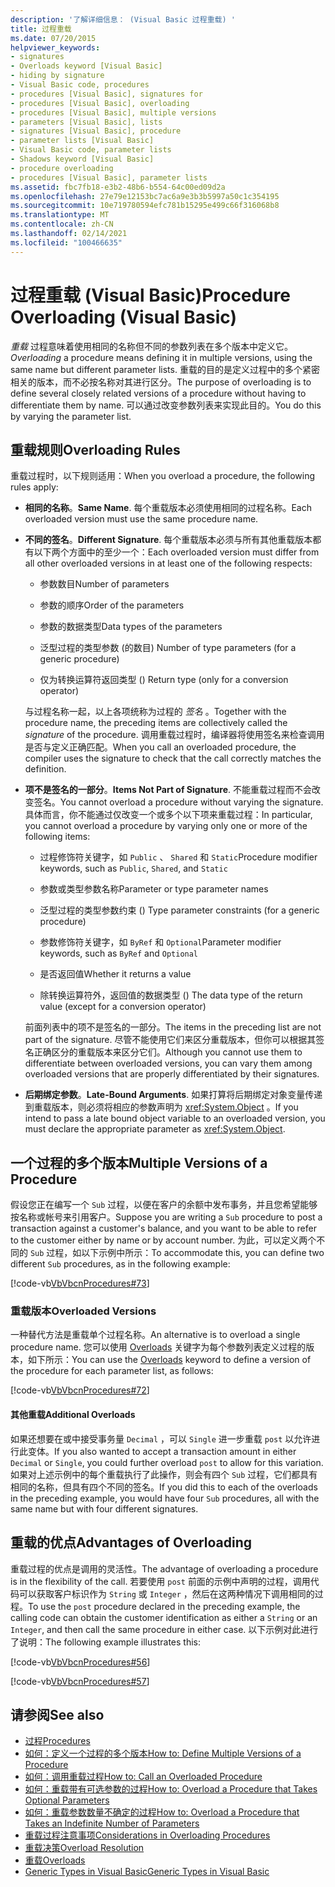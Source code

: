 ```yaml
---
description: '了解详细信息： (Visual Basic 过程重载) '
title: 过程重载
ms.date: 07/20/2015
helpviewer_keywords:
- signatures
- Overloads keyword [Visual Basic]
- hiding by signature
- Visual Basic code, procedures
- procedures [Visual Basic], signatures for
- procedures [Visual Basic], overloading
- procedures [Visual Basic], multiple versions
- parameters [Visual Basic], lists
- signatures [Visual Basic], procedure
- parameter lists [Visual Basic]
- Visual Basic code, parameter lists
- Shadows keyword [Visual Basic]
- procedure overloading
- procedures [Visual Basic], parameter lists
ms.assetid: fbc7fb18-e3b2-48b6-b554-64c00ed09d2a
ms.openlocfilehash: 27e79e12153bc7ac6a9e3b3b5997a50c1c354195
ms.sourcegitcommit: 10e719780594efc781b15295e499c66f316068b8
ms.translationtype: MT
ms.contentlocale: zh-CN
ms.lasthandoff: 02/14/2021
ms.locfileid: "100466635"
---
```

# <a name="procedure-overloading-visual-basic"></a><span data-ttu-id="114f3-103">过程重载 (Visual Basic)</span><span class="sxs-lookup"><span data-stu-id="114f3-103">Procedure Overloading (Visual Basic)</span></span>

<span data-ttu-id="114f3-104">*重载* 过程意味着使用相同的名称但不同的参数列表在多个版本中定义它。</span><span class="sxs-lookup"><span data-stu-id="114f3-104">*Overloading* a procedure means defining it in multiple versions, using the same name but different parameter lists.</span></span> <span data-ttu-id="114f3-105">重载的目的是定义过程中的多个紧密相关的版本，而不必按名称对其进行区分。</span><span class="sxs-lookup"><span data-stu-id="114f3-105">The purpose of overloading is to define several closely related versions of a procedure without having to differentiate them by name.</span></span> <span data-ttu-id="114f3-106">可以通过改变参数列表来实现此目的。</span><span class="sxs-lookup"><span data-stu-id="114f3-106">You do this by varying the parameter list.</span></span>

## <a name="overloading-rules"></a><span data-ttu-id="114f3-107">重载规则</span><span class="sxs-lookup"><span data-stu-id="114f3-107">Overloading Rules</span></span>

<span data-ttu-id="114f3-108">重载过程时，以下规则适用：</span><span class="sxs-lookup"><span data-stu-id="114f3-108">When you overload a procedure, the following rules apply:</span></span>

- <span data-ttu-id="114f3-109">**相同的名称**。</span><span class="sxs-lookup"><span data-stu-id="114f3-109">**Same Name**.</span></span> <span data-ttu-id="114f3-110">每个重载版本必须使用相同的过程名称。</span><span class="sxs-lookup"><span data-stu-id="114f3-110">Each overloaded version must use the same procedure name.</span></span>

- <span data-ttu-id="114f3-111">**不同的签名**。</span><span class="sxs-lookup"><span data-stu-id="114f3-111">**Different Signature**.</span></span> <span data-ttu-id="114f3-112">每个重载版本必须与所有其他重载版本都有以下两个方面中的至少一个：</span><span class="sxs-lookup"><span data-stu-id="114f3-112">Each overloaded version must differ from all other overloaded versions in at least one of the following respects:</span></span>

  - <span data-ttu-id="114f3-113">参数数目</span><span class="sxs-lookup"><span data-stu-id="114f3-113">Number of parameters</span></span>

  - <span data-ttu-id="114f3-114">参数的顺序</span><span class="sxs-lookup"><span data-stu-id="114f3-114">Order of the parameters</span></span>

  - <span data-ttu-id="114f3-115">参数的数据类型</span><span class="sxs-lookup"><span data-stu-id="114f3-115">Data types of the parameters</span></span>

  - <span data-ttu-id="114f3-116">泛型过程的类型参数 (的数目) </span><span class="sxs-lookup"><span data-stu-id="114f3-116">Number of type parameters (for a generic procedure)</span></span>

  - <span data-ttu-id="114f3-117">仅为转换运算符返回类型 () </span><span class="sxs-lookup"><span data-stu-id="114f3-117">Return type (only for a conversion operator)</span></span>

  <span data-ttu-id="114f3-118">与过程名称一起，以上各项统称为过程的 *签名* 。</span><span class="sxs-lookup"><span data-stu-id="114f3-118">Together with the procedure name, the preceding items are collectively called the *signature* of the procedure.</span></span> <span data-ttu-id="114f3-119">调用重载过程时，编译器将使用签名来检查调用是否与定义正确匹配。</span><span class="sxs-lookup"><span data-stu-id="114f3-119">When you call an overloaded procedure, the compiler uses the signature to check that the call correctly matches the definition.</span></span>

- <span data-ttu-id="114f3-120">**项不是签名的一部分**。</span><span class="sxs-lookup"><span data-stu-id="114f3-120">**Items Not Part of Signature**.</span></span> <span data-ttu-id="114f3-121">不能重载过程而不会改变签名。</span><span class="sxs-lookup"><span data-stu-id="114f3-121">You cannot overload a procedure without varying the signature.</span></span> <span data-ttu-id="114f3-122">具体而言，你不能通过仅改变一个或多个以下项来重载过程：</span><span class="sxs-lookup"><span data-stu-id="114f3-122">In particular, you cannot overload a procedure by varying only one or more of the following items:</span></span>

  - <span data-ttu-id="114f3-123">过程修饰符关键字，如 `Public` 、 `Shared` 和 `Static`</span><span class="sxs-lookup"><span data-stu-id="114f3-123">Procedure modifier keywords, such as `Public`, `Shared`, and `Static`</span></span>

  - <span data-ttu-id="114f3-124">参数或类型参数名称</span><span class="sxs-lookup"><span data-stu-id="114f3-124">Parameter or type parameter names</span></span>

  - <span data-ttu-id="114f3-125">泛型过程的类型参数约束 () </span><span class="sxs-lookup"><span data-stu-id="114f3-125">Type parameter constraints (for a generic procedure)</span></span>

  - <span data-ttu-id="114f3-126">参数修饰符关键字，如 `ByRef` 和 `Optional`</span><span class="sxs-lookup"><span data-stu-id="114f3-126">Parameter modifier keywords, such as `ByRef` and `Optional`</span></span>

  - <span data-ttu-id="114f3-127">是否返回值</span><span class="sxs-lookup"><span data-stu-id="114f3-127">Whether it returns a value</span></span>

  - <span data-ttu-id="114f3-128">除转换运算符外，返回值的数据类型 () </span><span class="sxs-lookup"><span data-stu-id="114f3-128">The data type of the return value (except for a conversion operator)</span></span>

  <span data-ttu-id="114f3-129">前面列表中的项不是签名的一部分。</span><span class="sxs-lookup"><span data-stu-id="114f3-129">The items in the preceding list are not part of the signature.</span></span> <span data-ttu-id="114f3-130">尽管不能使用它们来区分重载版本，但你可以根据其签名正确区分的重载版本来区分它们。</span><span class="sxs-lookup"><span data-stu-id="114f3-130">Although you cannot use them to differentiate between overloaded versions, you can vary them among overloaded versions that are properly differentiated by their signatures.</span></span>

- <span data-ttu-id="114f3-131">**后期绑定参数**。</span><span class="sxs-lookup"><span data-stu-id="114f3-131">**Late-Bound Arguments**.</span></span> <span data-ttu-id="114f3-132">如果打算将后期绑定对象变量传递到重载版本，则必须将相应的参数声明为 <xref:System.Object> 。</span><span class="sxs-lookup"><span data-stu-id="114f3-132">If you intend to pass a late bound object variable to an overloaded version, you must declare the appropriate parameter as <xref:System.Object>.</span></span>

## <a name="multiple-versions-of-a-procedure"></a><span data-ttu-id="114f3-133">一个过程的多个版本</span><span class="sxs-lookup"><span data-stu-id="114f3-133">Multiple Versions of a Procedure</span></span>

<span data-ttu-id="114f3-134">假设您正在编写一个 `Sub` 过程，以便在客户的余额中发布事务，并且您希望能够按名称或帐号来引用客户。</span><span class="sxs-lookup"><span data-stu-id="114f3-134">Suppose you are writing a `Sub` procedure to post a transaction against a customer's balance, and you want to be able to refer to the customer either by name or by account number.</span></span> <span data-ttu-id="114f3-135">为此，可以定义两个不同的 `Sub` 过程，如以下示例中所示：</span><span class="sxs-lookup"><span data-stu-id="114f3-135">To accommodate this, you can define two different `Sub` procedures, as in the following example:</span></span>

[!code-vb[VbVbcnProcedures#73](~/samples/snippets/visualbasic/VS_Snippets_VBCSharp/VbVbcnProcedures/VB/Class1.vb#73)]

### <a name="overloaded-versions"></a><span data-ttu-id="114f3-136">重载版本</span><span class="sxs-lookup"><span data-stu-id="114f3-136">Overloaded Versions</span></span>

<span data-ttu-id="114f3-137">一种替代方法是重载单个过程名称。</span><span class="sxs-lookup"><span data-stu-id="114f3-137">An alternative is to overload a single procedure name.</span></span> <span data-ttu-id="114f3-138">您可以使用 [Overloads](../../../language-reference/modifiers/overloads.md) 关键字为每个参数列表定义过程的版本，如下所示：</span><span class="sxs-lookup"><span data-stu-id="114f3-138">You can use the [Overloads](../../../language-reference/modifiers/overloads.md) keyword to define a version of the procedure for each parameter list, as follows:</span></span>

[!code-vb[VbVbcnProcedures#72](~/samples/snippets/visualbasic/VS_Snippets_VBCSharp/VbVbcnProcedures/VB/Class1.vb#72)]

#### <a name="additional-overloads"></a><span data-ttu-id="114f3-139">其他重载</span><span class="sxs-lookup"><span data-stu-id="114f3-139">Additional Overloads</span></span>

<span data-ttu-id="114f3-140">如果还想要在或中接受事务量 `Decimal` ，可以 `Single` 进一步重载 `post` 以允许进行此变体。</span><span class="sxs-lookup"><span data-stu-id="114f3-140">If you also wanted to accept a transaction amount in either `Decimal` or `Single`, you could further overload `post` to allow for this variation.</span></span> <span data-ttu-id="114f3-141">如果对上述示例中的每个重载执行了此操作，则会有四个 `Sub` 过程，它们都具有相同的名称，但具有四个不同的签名。</span><span class="sxs-lookup"><span data-stu-id="114f3-141">If you did this to each of the overloads in the preceding example, you would have four `Sub` procedures, all with the same name but with four different signatures.</span></span>

## <a name="advantages-of-overloading"></a><span data-ttu-id="114f3-142">重载的优点</span><span class="sxs-lookup"><span data-stu-id="114f3-142">Advantages of Overloading</span></span>

<span data-ttu-id="114f3-143">重载过程的优点是调用的灵活性。</span><span class="sxs-lookup"><span data-stu-id="114f3-143">The advantage of overloading a procedure is in the flexibility of the call.</span></span> <span data-ttu-id="114f3-144">若要使用 `post` 前面的示例中声明的过程，调用代码可以获取客户标识作为 `String` 或 `Integer` ，然后在这两种情况下调用相同的过程。</span><span class="sxs-lookup"><span data-stu-id="114f3-144">To use the `post` procedure declared in the preceding example, the calling code can obtain the customer identification as either a `String` or an `Integer`, and then call the same procedure in either case.</span></span> <span data-ttu-id="114f3-145">以下示例对此进行了说明：</span><span class="sxs-lookup"><span data-stu-id="114f3-145">The following example illustrates this:</span></span>

[!code-vb[VbVbcnProcedures#56](~/samples/snippets/visualbasic/VS_Snippets_VBCSharp/VbVbcnProcedures/VB/Class1.vb#56)]

[!code-vb[VbVbcnProcedures#57](~/samples/snippets/visualbasic/VS_Snippets_VBCSharp/VbVbcnProcedures/VB/Class1.vb#57)]

## <a name="see-also"></a><span data-ttu-id="114f3-146">请参阅</span><span class="sxs-lookup"><span data-stu-id="114f3-146">See also</span></span>

- [<span data-ttu-id="114f3-147">过程</span><span class="sxs-lookup"><span data-stu-id="114f3-147">Procedures</span></span>](./index.md)
- [<span data-ttu-id="114f3-148">如何：定义一个过程的多个版本</span><span class="sxs-lookup"><span data-stu-id="114f3-148">How to: Define Multiple Versions of a Procedure</span></span>](./how-to-define-multiple-versions-of-a-procedure.md)
- [<span data-ttu-id="114f3-149">如何：调用重载过程</span><span class="sxs-lookup"><span data-stu-id="114f3-149">How to: Call an Overloaded Procedure</span></span>](./how-to-call-an-overloaded-procedure.md)
- [<span data-ttu-id="114f3-150">如何：重载带有可选参数的过程</span><span class="sxs-lookup"><span data-stu-id="114f3-150">How to: Overload a Procedure that Takes Optional Parameters</span></span>](./how-to-overload-a-procedure-that-takes-optional-parameters.md)
- [<span data-ttu-id="114f3-151">如何：重载参数数量不确定的过程</span><span class="sxs-lookup"><span data-stu-id="114f3-151">How to: Overload a Procedure that Takes an Indefinite Number of Parameters</span></span>](./how-to-overload-a-procedure-that-takes-an-indefinite-number-of-parameters.md)
- [<span data-ttu-id="114f3-152">重载过程注意事项</span><span class="sxs-lookup"><span data-stu-id="114f3-152">Considerations in Overloading Procedures</span></span>](./considerations-in-overloading-procedures.md)
- [<span data-ttu-id="114f3-153">重载决策</span><span class="sxs-lookup"><span data-stu-id="114f3-153">Overload Resolution</span></span>](./overload-resolution.md)
- [<span data-ttu-id="114f3-154">重载</span><span class="sxs-lookup"><span data-stu-id="114f3-154">Overloads</span></span>](../../../language-reference/modifiers/overloads.md)
- [<span data-ttu-id="114f3-155">Generic Types in Visual Basic</span><span class="sxs-lookup"><span data-stu-id="114f3-155">Generic Types in Visual Basic</span></span>](../data-types/generic-types.md)

